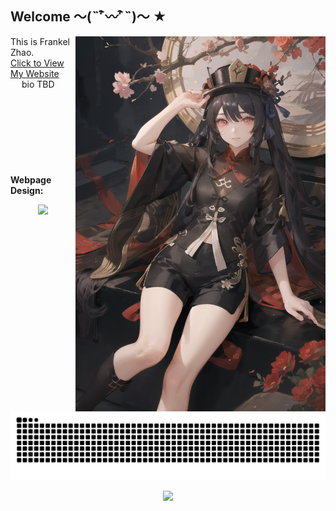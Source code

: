 ## Welcome ～(˵¯͒〰¯͒˵)～ ★

<img align='right' src='personal_cdn/00017-2771211951.png' width='400px'>

This is Frankel Zhao. <br>
[Click to View My Website](https://furkathertaha.github.io/) <br>
&emsp; bio TBD
<br>
<br>
<br>
<br>
<br>
<br>
<br>
<br>
<br>
<b> Webpage Design: <b>
<p align="center">
    <img src='https://github-readme-stats-one-bice.vercel.app/api/top-langs/?username=Furkathertaha&layout=compact&hide_border=true&langs_count=10&theme=buefy' width='400px'>
</p>

<!-- see my workflow-->
<picture>
  <source media="(prefers-color-scheme: dark)" srcset="https://raw.githubusercontent.com/Furkathertaha/Furkathertaha/output/github-contribution-grid-snake-dark.svg">
  <source media="(prefers-color-scheme: light)" srcset="https://raw.githubusercontent.com/Furkathertaha/Furkathertaha/output/github-contribution-grid-snake.svg">
  <img alt="github contribution grid snake animation" src="https://raw.githubusercontent.com/Furkathertaha/Furkathertaha/output/github-contribution-grid-snake.svg">
</picture>

<p align="center">
  <img src="https://profile-counter.glitch.me/Furkathertaha/count.svg" />
</p>
